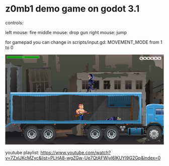 # z0mb1 demo game on godot 3.1

controls:

left mouse: fire
middle mouse: drop gun
right mouse: jump


for gamepad you can change in scripts/input.gd:
MOVEMENT_MODE from 1 to 0

![](preview.png?raw=true)

youtube playlist:
https://www.youtube.com/watch?v=7ZxlJKcMZyc&list=PLHA8-wgZGw-Ue7QtAFWjyl6lKUYl9G2Gp&index=0
